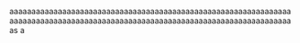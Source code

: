 aaaaaaaaaaaaaaaaaaaaaaaaaaaaaaaaaaaaaaaaaaaaaaaaaaaaaaaaaaaaaaaaaaaaaaaaaaaaaaaaaaaaaaaaaaaaaaaaaaaaaaaaaaaaaaaaaaaaaaaaaaaaaaaa
as
a
